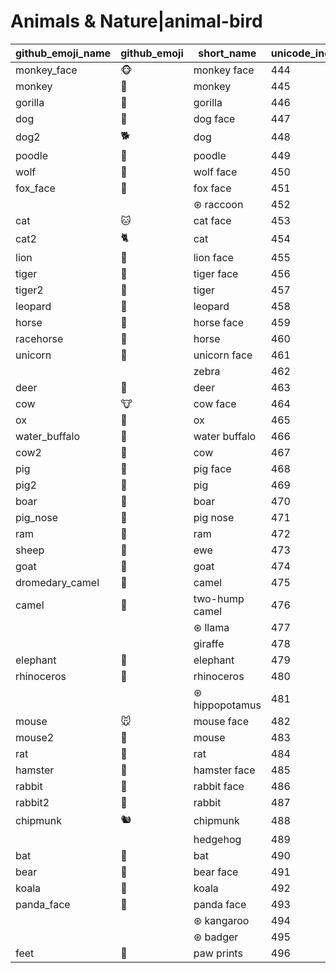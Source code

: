 # Animals & Nature|animal-bird

|github_emoji_name|github_emoji|short_name|unicode_index|
|---|---|---|---|
|monkey_face|:monkey_face:|monkey face|444|
|monkey|:monkey:|monkey|445|
|gorilla|:gorilla:|gorilla|446|
|dog|:dog:|dog face|447|
|dog2|:dog2:|dog|448|
|poodle|:poodle:|poodle|449|
|wolf|:wolf:|wolf face|450|
|fox_face|:fox_face:|fox face|451|
|||⊛ raccoon|452|
|cat|:cat:|cat face|453|
|cat2|:cat2:|cat|454|
|lion|:lion:|lion face|455|
|tiger|:tiger:|tiger face|456|
|tiger2|:tiger2:|tiger|457|
|leopard|:leopard:|leopard|458|
|horse|:horse:|horse face|459|
|racehorse|:racehorse:|horse|460|
|unicorn|:unicorn:|unicorn face|461|
|||zebra|462|
|deer|:deer:|deer|463|
|cow|:cow:|cow face|464|
|ox|:ox:|ox|465|
|water_buffalo|:water_buffalo:|water buffalo|466|
|cow2|:cow2:|cow|467|
|pig|:pig:|pig face|468|
|pig2|:pig2:|pig|469|
|boar|:boar:|boar|470|
|pig_nose|:pig_nose:|pig nose|471|
|ram|:ram:|ram|472|
|sheep|:sheep:|ewe|473|
|goat|:goat:|goat|474|
|dromedary_camel|:dromedary_camel:|camel|475|
|camel|:camel:|two-hump camel|476|
|||⊛ llama|477|
|||giraffe|478|
|elephant|:elephant:|elephant|479|
|rhinoceros|:rhinoceros:|rhinoceros|480|
|||⊛ hippopotamus|481|
|mouse|:mouse:|mouse face|482|
|mouse2|:mouse2:|mouse|483|
|rat|:rat:|rat|484|
|hamster|:hamster:|hamster face|485|
|rabbit|:rabbit:|rabbit face|486|
|rabbit2|:rabbit2:|rabbit|487|
|chipmunk|:chipmunk:|chipmunk|488|
|||hedgehog|489|
|bat|:bat:|bat|490|
|bear|:bear:|bear face|491|
|koala|:koala:|koala|492|
|panda_face|:panda_face:|panda face|493|
|||⊛ kangaroo|494|
|||⊛ badger|495|
|feet|:feet:|paw prints|496|
